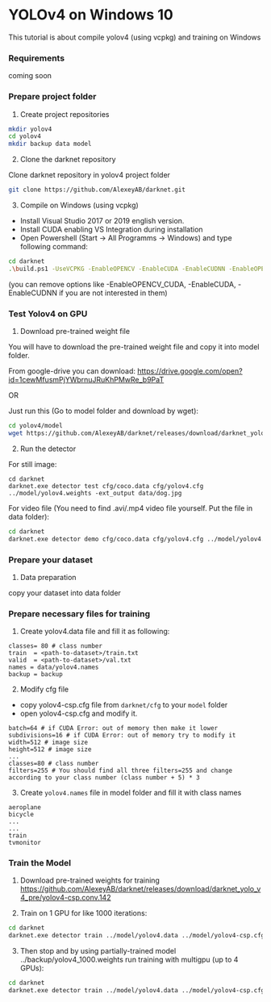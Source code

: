 # YOLOv4 on Windows 10

This tutorial is about compile yolov4 (using vcpkg) and training on Windows

### Requirements
coming soon

### Prepare project folder
1. Create project repositories

```bash
mkdir yolov4
cd yolov4
mkdir backup data model
```

2. Clone the darknet repository

Clone darknet repository in yolov4 project folder
```bash
git clone https://github.com/AlexeyAB/darknet.git
```

3. Compile on Windows (using vcpkg)

 -  Install Visual Studio 2017 or 2019 english version. 
 -  Install CUDA enabling VS Integration during installation
 -  Open Powershell (Start -> All Programms -> Windows) and type following command:

```bash
cd darknet
.\build.ps1 -UseVCPKG -EnableOPENCV -EnableCUDA -EnableCUDNN -EnableOPENCV_CUDA
```
(you can remove options like -EnableOPENCV_CUDA, -EnableCUDA, -EnableCUDNN if you are not interested in them)

### Test Yolov4 on GPU
1. Download pre-trained weight file

You will have to download the pre-trained weight file and copy it into model folder. 

From google-drive you can download: https://drive.google.com/open?id=1cewMfusmPjYWbrnuJRuKhPMwRe_b9PaT                                    

OR

Just run this (Go to model folder and download by wget):

```bash
cd yolov4/model
wget https://github.com/AlexeyAB/darknet/releases/download/darknet_yolo_v3_optimal/yolov4.weights
```


2. Run the detector

For still image:
```
cd darknet
darknet.exe detector test cfg/coco.data cfg/yolov4.cfg ../model/yolov4.weights -ext_output data/dog.jpg
```

For video file (You need to find .avi/.mp4 video file yourself. Put the file in data folder):

```bash
cd darknet
darknet.exe detector demo cfg/coco.data cfg/yolov4.cfg ../model/yolov4.weights ../data/demo.mp4 -ext_output
```

### Prepare your dataset

1. Data preparation

copy your dataset into data folder

### Prepare necessary files for training 

1. Create yolov4.data file and fill it as following:

```
classes= 80 # class number 
train  = <path-to-dataset>/train.txt
valid  = <path-to-dataset>/val.txt
names = data/yolov4.names
backup = backup
```

2. Modify cfg file

 - copy yolov4-csp.cfg file from `darknet/cfg` to your `model` folder
 - open yolov4-csp.cfg and modify it. 

```
batch=64 # if CUDA Error: out of memory then make it lower
subdivisions=16 # if CUDA Error: out of memory try to modify it
width=512 # image size
height=512 # image size
...
classes=80 # class number 
filters=255 # You should find all three filters=255 and change according to your class number (class number + 5) * 3 
```

3. Create `yolov4.names` file in model folder and fill it with class names
```
aeroplane 
bicycle
...
...
train
tvmonitor
```

### Train the Model

1. Download pre-trained weights for training
    https://github.com/AlexeyAB/darknet/releases/download/darknet_yolo_v4_pre/yolov4-csp.conv.142

2. Train on 1 GPU for like 1000 iterations: 

```bash
cd darknet
darknet.exe detector train ../model/yolov4.data ../model/yolov4-csp.cfg ../model/yolov4.conv.142
```

3. Then stop and by using partially-trained model ../backup/yolov4_1000.weights run training with multigpu (up to 4 GPUs): 

```bash
cd darknet
darknet.exe detector train ../model/yolov4.data ../model/yolov4-csp.cfg ../backup/yolov4_1000.weights -gpus 0,1,2,3
```


